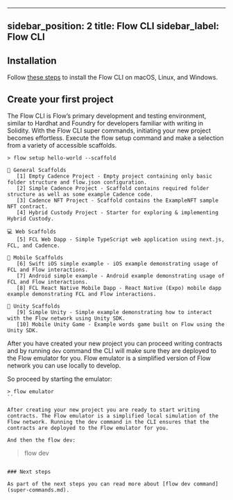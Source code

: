 ---
sidebar_position: 2
title: Flow CLI
sidebar_label: Flow CLI
------

## Installation

Follow [these steps](../flow-cli/install.md) to install the Flow CLI on 
macOS, Linux, and Windows.

## Create your first project
The Flow CLI is Flow’s primary development and testing environment, similar to Hardhat and Foundry for developers familiar with writing in Solidity. With the Flow CLI super commands, initiating your new project becomes effortless. Execute the flow setup command and make a selection from a variety of accessible scaffolds.

```
> flow setup hello-world --scaffold

🔨 General Scaffolds
   [1] Empty Cadence Project - Empty project containing only basic folder structure and flow.json configuration.
   [2] Simple Cadence Project - Scaffold contains required folder structure as well as some example Cadence code.
   [3] Cadence NFT Project - Scaffold contains the ExampleNFT sample NFT contract.
   [4] Hybrid Custody Project - Starter for exploring & implementing Hybrid Custody.

💻 Web Scaffolds
   [5] FCL Web Dapp - Simple TypeScript web application using next.js, FCL, and Cadence.

📱 Mobile Scaffolds
   [6] Swift iOS simple example - iOS example demonstrating usage of FCL and Flow interactions.
   [7] Android simple example - Android example demonstrating usage of FCL and Flow interactions.
   [8] FCL React Native Mobile Dapp - React Native (Expo) mobile dapp example demonstrating FCL and Flow interactions.

🏀 Unity Scaffolds
   [9] Simple Unity - Simple example demonstrating how to interact with the Flow network using Unity SDK.
   [10] Mobile Unity Game - Example words game built on Flow using the Unity SDK.
```

After you have created your new project you can proceed writing contracts and by running `dev` 
command the CLI will make sure they are deployed to the Flow emulator for you. Flow emulator is 
a simplified version of Flow network you can use locally to develop. 

So proceed by starting the emulator: 

```
> flow emulator
``

After creating your new project you are ready to start writing contracts. The Flow emulator is a simplified local simulation of the Flow network. Running the dev command in the CLI ensures that the contracts are deployed to the Flow emulator for you.

And then the flow dev:
```
> flow dev
```

### Next steps

As part of the next steps you can read more about [flow dev command](super-commands.md).
